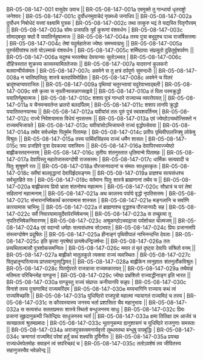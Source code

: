 BR-05-08-147-001  	वासुदेव उवाच ||
BR-05-08-147-001a	एवमुक्ते तु गान्धार्या धृतराष्ट्रो जनेश्वरः |
BR-05-08-147-001c	दुर्योधनमुवाचेदं नृपमध्ये जनाधिप ||
BR-05-08-147-002a	दुर्योधन निबोधेदं यत्त्वां वक्ष्यामि पुत्रक |
BR-05-08-147-002c	तथा तत्कुरु भद्रं ते यद्यस्ति पितृगौरवम् ||
BR-05-08-147-003a	सोमः प्रजापतिः पूर्वं कुरूणां वंशवर्धनः |
BR-05-08-147-003c	सोमाद्बभूव षष्ठो वै ययातिर्नहुषात्मजः ||
BR-05-08-147-004a	तस्य पुत्रा बभूवुश्च पञ्च राजर्षिसत्तमाः |
BR-05-08-147-004c	तेषां यदुर्महातेजा ज्येष्ठः समभवत्प्रभुः ||
BR-05-08-147-005a	पूरुर्यवीयांश्च ततो योऽस्माकं वंशवर्धनः |
BR-05-08-147-005c	शर्मिष्ठायाः संप्रसूतो दुहितुर्वृषपर्वणः ||
BR-05-08-147-006a	यदुश्च भरतश्रेष्ठ देवयान्याः सुतोऽभवत् |
BR-05-08-147-006c	दौहित्रस्तात शुक्रस्य काव्यस्यामिततेजसः ||
BR-05-08-147-007a	यादवानां कुलकरो बलवान्वीर्यसंमतः |
BR-05-08-147-007c	अवमेने स तु क्षत्रं दर्पपूर्णः सुमन्दधीः ||
BR-05-08-147-008a	न चातिष्ठत्पितुः शास्त्रे बलदर्पविमोहितः |
BR-05-08-147-008c	अवमेने च पितरं भ्रातॄंश्चाप्यपराजितः ||
BR-05-08-147-009a	पृथिव्यां चतुरन्तायां यदुरेवाभवद्बली |
BR-05-08-147-009c	वशे कृत्वा स नृपतीनवसन्नागसाह्वये ||
BR-05-08-147-010a	तं पिता परमक्रुद्धो ययातिर्नहुषात्मजः |
BR-05-08-147-010c	शशाप पुत्रं गान्धारे राज्याच्च व्यपरोपयत् ||
BR-05-08-147-011a	य चैनमन्ववर्तन्त भ्रातरो बलदर्पितम् |
BR-05-08-147-011c	शशाप तानपि क्रुद्धो ययातिस्तनयानथ ||
BR-05-08-147-012a	यवीयांसं ततः पूरुं पुत्रं स्ववशवर्तिनम् |
BR-05-08-147-012c	राज्ये निवेशयामास विधेयं नृपसत्तमः ||
BR-05-08-147-013a	एवं ज्येष्ठोऽप्यथोत्सिक्तो न राज्यमभिजायते |
BR-05-08-147-013c	यवीयांसोऽभिजायन्ते राज्यं वृद्धोपसेवया ||
BR-05-08-147-014a	तथैव सर्वधर्मज्ञः पितुर्मम पितामहः |
BR-05-08-147-014c	प्रतीपः पृथिवीपालस्त्रिषु लोकेषु विश्रुतः ||
BR-05-08-147-015a	तस्य पार्थिवसिंहस्य राज्यं धर्मेण शासतः |
BR-05-08-147-015c	त्रयः प्रजज्ञिरे पुत्रा देवकल्पा यशस्विनः ||
BR-05-08-147-016a	देवापिरभवज्ज्येष्ठो बाह्लीकस्तदनन्तरम् |
BR-05-08-147-016c	तृतीयः शंतनुस्तात धृतिमान्मे पितामहः ||
BR-05-08-147-017a	देवापिस्तु महातेजास्त्वग्दोषी राजसत्तमः |
BR-05-08-147-017c	धार्मिकः सत्यवादी च पितुः शुश्रूषणे रतः ||
BR-05-08-147-018a	पौरजानपदानां च संमतः साधुसत्कृतः |
BR-05-08-147-018c	सर्वेषां बालवृद्धानां देवापिर्हृदयङ्गमः ||
BR-05-08-147-019a	प्राज्ञश्च सत्यसंधश्च सर्वभूतहिते रतः |
BR-05-08-147-019c	वर्तमानः पितुः शास्त्रे ब्राह्मणानां तथैव च ||
BR-05-08-147-020a	बाह्लीकस्य प्रियो भ्राता शंतनोश्च महात्मनः |
BR-05-08-147-020c	सौभ्रात्रं च परं तेषां सहितानां महात्मनाम् ||
BR-05-08-147-021a	अथ कालस्य पर्याये वृद्धो नृपतिसत्तमः |
BR-05-08-147-021c	संभारानभिषेकार्थं कारयामास शास्त्रतः |
BR-05-08-147-021e 	मङ्गलानि च सर्वाणि कारयामास चाभिभूः ||
BR-05-08-147-022a	तं ब्राह्मणाश्च वृद्धाश्च पौरजानपदैः सह |
BR-05-08-147-022c	सर्वे निवारयामासुर्देवापेरभिषेचनम् ||
BR-05-08-147-023a	स तच्छ्रुत्वा तु नृपतिरभिषेकनिवारणम् |
BR-05-08-147-023c	अश्रुकण्ठोऽभवद्राजा पर्यशोचत चात्मजम् ||
BR-05-08-147-024a	एवं वदान्यो धर्मज्ञः सत्यसंधश्च सोऽभवत् |
BR-05-08-147-024c	प्रियः प्रजानामपि संस्त्वग्दोषेण प्रदूषितः ||
BR-05-08-147-025a	हीनाङ्गं पृथिवीपालं नाभिनन्दन्ति देवताः |
BR-05-08-147-025c	इति कृत्वा नृपश्रेष्ठं प्रत्यषेधन्द्विजर्षभाः ||
BR-05-08-147-026a	ततः प्रव्यथितात्मासौ पुत्रशोकसमन्वितः |
BR-05-08-147-026c	ममार तं मृतं दृष्ट्वा देवापिः संश्रितो वनम् ||
BR-05-08-147-027a	बाह्लीको मातुलकुले त्यक्त्वा राज्यं व्यवस्थितः |
BR-05-08-147-027c	पितृभ्रातॄन्परित्यज्य प्राप्तवान्पुरमृद्धिमत् ||
BR-05-08-147-028a	बाह्लीकेन त्वनुज्ञातः शंतनुर्लोकविश्रुतः |
BR-05-08-147-028c	पितर्युपरते राजन्राजा राज्यमकारयत् ||
BR-05-08-147-029a	तथैवाहं मतिमता परिचिन्त्येह पाण्डुना |
BR-05-08-147-029c	ज्येष्ठः प्रभ्रंशितो राज्याद्धीनाङ्ग इति भारत ||
BR-05-08-147-030a	पाण्डुस्तु राज्यं संप्राप्तः कनीयानपि सन्नृपः |
BR-05-08-147-030c	विनाशे तस्य पुत्राणामिदं राज्यमरिंदम |
BR-05-08-147-030e 	मय्यभागिनि राज्याय कथं त्वं राज्यमिच्छसि ||
BR-05-08-147-031a	युधिष्ठिरो राजपुत्रो महात्मा न्यायागतं राज्यमिदं च तस्य |
BR-05-08-147-031c	स कौरवस्यास्य जनस्य भर्ता प्रशासिता चैव महानुभावः ||
BR-05-08-147-032a	स सत्यसंधः सतताप्रमत्तः शास्त्रे स्थितो बन्धुजनस्य साधुः |
BR-05-08-147-032c	प्रियः प्रजानां सुहृदानुकम्पी जितेन्द्रियः साधुजनस्य भर्ता ||
BR-05-08-147-033a	क्षमा तितिक्षा दम आर्जवं च सत्यव्रतत्वं श्रुतमप्रमादः |
BR-05-08-147-033c	भूतानुकम्पा ह्यनुशासनं च युधिष्ठिरे राजगुणाः समस्ताः ||
BR-05-08-147-034a	अराजपुत्रस्त्वमनार्यवृत्तो लुब्धस्तथा बन्धुषु पापबुद्धिः |
BR-05-08-147-034c	क्रमागतं राज्यमिदं परेषां हर्तुं कथं शक्ष्यसि दुर्विनीतः ||
BR-05-08-147-035a	प्रयच्छ राज्यार्धमपेतमोहः सवाहनं त्वं सपरिच्छदं च |
BR-05-08-147-035c	ततोऽवशेषं तव जीवितस्य सहानुजस्यैव भवेन्नरेन्द्र ||

